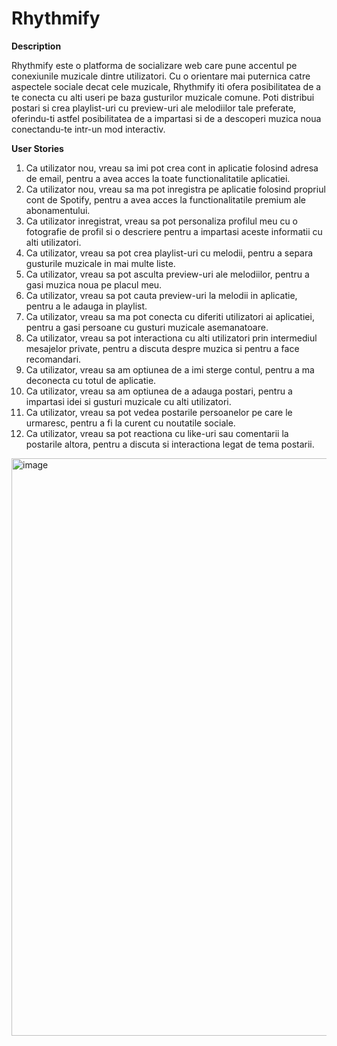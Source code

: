 # Rhythmify
**Description**

Rhythmify este o platforma de socializare web care pune accentul pe conexiunile muzicale dintre utilizatori. Cu o orientare mai puternica catre aspectele sociale decat cele muzicale, Rhythmify iti ofera posibilitatea de a te conecta cu alti useri pe baza gusturilor muzicale comune. Poti distribui postari si crea playlist-uri cu preview-uri ale melodiilor tale preferate, oferindu-ti astfel posibilitatea de a impartasi si de a descoperi muzica noua conectandu-te intr-un mod interactiv.


**User Stories**
1.	Ca utilizator nou, vreau sa imi pot crea cont in aplicatie folosind adresa de email, pentru a avea acces la toate functionalitatile aplicatiei.
2.  Ca utilizator nou, vreau sa ma pot inregistra pe aplicatie folosind propriul cont de Spotify, pentru a avea acces la functionalitatile premium ale abonamentului.
3.	Ca utilizator inregistrat, vreau sa pot personaliza profilul meu cu o fotografie de profil si o descriere pentru a impartasi aceste informatii cu alti utilizatori.
4.  Ca utilizator, vreau sa pot crea playlist-uri cu melodii, pentru a separa gusturile muzicale in mai multe liste.
5.	Ca utilizator, vreau sa pot asculta preview-uri ale melodiilor, pentru a gasi muzica noua pe placul meu.
6.	Ca utilizator, vreau sa pot cauta preview-uri la melodii in aplicatie, pentru a le adauga in playlist.
7.	Ca utilizator, vreau sa ma pot conecta cu diferiti utilizatori ai aplicatiei, pentru a gasi persoane cu gusturi muzicale asemanatoare.
8.	Ca utilizator, vreau sa pot interactiona cu alti utilizatori prin intermediul mesajelor private, pentru a discuta despre muzica si pentru a face recomandari.
9.	Ca utilizator, vreau sa am optiunea de a imi sterge contul, pentru a ma deconecta cu totul de aplicatie.
10. Ca utilizator, vreau sa am optiunea de a adauga postari, pentru a impartasi idei si gusturi muzicale cu alti utilizatori.
11. Ca utilizator, vreau sa pot vedea postarile persoanelor pe care le urmaresc, pentru a fi la curent cu noutatile sociale.
12. Ca utilizator, vreau sa pot reactiona cu like-uri sau comentarii la postarile altora, pentru a discuta si interactiona legat de tema postarii.



<img width="924" alt="image" src="https://github.com/BogdanProt/Rhythmify/assets/92607347/f0ae1260-30a2-4cdb-af2e-a0d43b070812">

